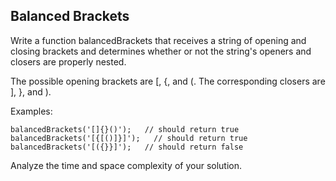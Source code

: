 ## Balanced Brackets

Write a function balancedBrackets that receives a string of opening and closing brackets and determines whether or not the string's openers and closers are properly nested.

The possible opening brackets are [, {, and (. The corresponding closers are ], }, and ).

Examples:

```
balancedBrackets('[]{}()');   // should return true
balancedBrackets('[{[()]}]');   // should return true
balancedBrackets('[({}}]');   // should return false
```

Analyze the time and space complexity of your solution.
